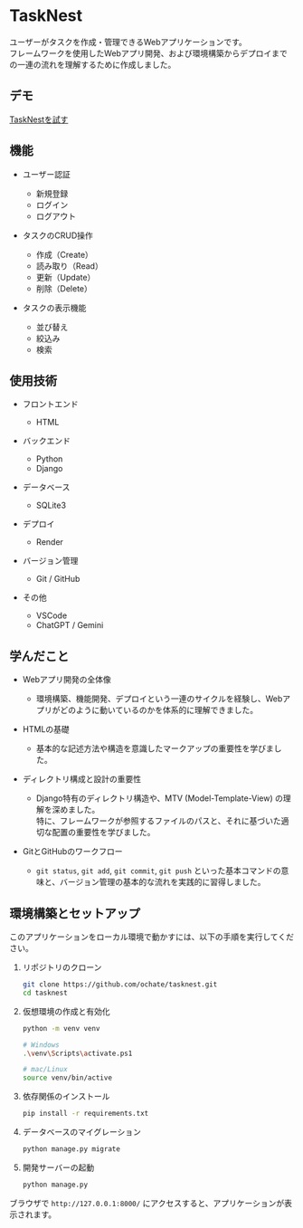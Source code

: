 # TaskNest

ユーザーがタスクを作成・管理できるWebアプリケーションです。  
フレームワークを使用したWebアプリ開発、および環境構築からデプロイまでの一連の流れを理解するために作成しました。  

## デモ

[TaskNestを試す](https://tasknest-r6c6.onrender.com)

## 機能

- ユーザー認証
  - 新規登録
  - ログイン
  - ログアウト

- タスクのCRUD操作
  - 作成（Create）
  - 読み取り（Read）
  - 更新（Update）
  - 削除（Delete）

- タスクの表示機能
  - 並び替え
  - 絞込み
  - 検索

## 使用技術  

- フロントエンド
  - HTML

- バックエンド
  - Python
  - Django

- データベース
  - SQLite3

- デプロイ
  - Render

- バージョン管理
  - Git / GitHub

- その他
  - VSCode
  - ChatGPT / Gemini

## 学んだこと

- Webアプリ開発の全体像
  - 環境構築、機能開発、デプロイという一連のサイクルを経験し、Webアプリがどのように動いているのかを体系的に理解できました。

- HTMLの基礎
  - 基本的な記述方法や構造を意識したマークアップの重要性を学びました。

- ディレクトリ構成と設計の重要性
  - Django特有のディレクトリ構造や、MTV (Model-Template-View) の理解を深めました。  
  特に、フレームワークが参照するファイルのパスと、それに基づいた適切な配置の重要性を学びました。

- GitとGitHubのワークフロー
  - `git status`, `git add`, `git commit`, `git push` といった基本コマンドの意味と、バージョン管理の基本的な流れを実践的に習得しました。

## 環境構築とセットアップ

このアプリケーションをローカル環境で動かすには、以下の手順を実行してください。

1. リポジトリのクローン

    ```bash
    git clone https://github.com/ochate/tasknest.git
    cd tasknest
    ```

2. 仮想環境の作成と有効化

    ```bash
    python -m venv venv

    # Windows
    .\venv\Scripts\activate.ps1

    # mac/Linux
    source venv/bin/active
    ```

3. 依存関係のインストール

    ```bash
    pip install -r requirements.txt
    ```

4. データベースのマイグレーション

    ```bash
    python manage.py migrate
    ```

5. 開発サーバーの起動

   ```bash
   python manage.py
   ```

ブラウザで `http://127.0.0.1:8000/` にアクセスすると、アプリケーションが表示されます。
